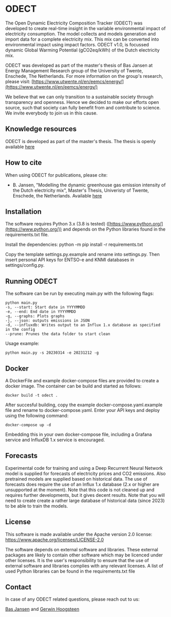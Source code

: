 # ODECT
The Open Dynamic Electricity Composition Tracker (ODECT) was developed to create real-time 
insight in the variable environmental impact of electricity consumption. The model collects and models generation and import data for a complete electricity mix. This mix can be converted into environmental impact using impact factors. ODECT v1.0, is focussed dynamic Global Warming Potential (gCO2eq/kWh) of the Dutch electricity mix.

ODECT was developed as part of the master's thesis of Bas Jansen at 
Energy Management Research group of the University of Twente, Enschede, The Netherlands. 
For more information on the group's research, please visit: 
[https://www.utwente.nl/en/eemcs/energy/](https://www.utwente.nl/en/eemcs/energy/)

We believe that we can only transition to a sustainable society through 
transparency and openness. Hence we decided to make our efforts open source, 
such that society can fully benefit from and contribute to science. 
We invite everybody to join us in this cause.

## Knowledge resources
ODECT is developed as part of the master's thesis. 
The thesis is openly available [here](https://essay.utwente.nl/96154/)

## How to cite
When using ODECT for publications, please cite:
-   B. Jansen, "Modelling the dynamic greenhouse gas emission intensity of the Dutch electricity mix", Master's Thesis, Univeristy of Twente, Enschede, the Netherlands. Available [here](https://essay.utwente.nl/96154/)

## Installation

The software requires Python 3.x (3.8 is tested)
([https://www.python.org/](https://www.python.org/)) and depends on the Python libraries 
found in the requirements.txt file.

Install the dependencies: python -m pip install -r requirements.txt

Copy the template settings.py.example and rename into settings.py. Then insert personal API keys for ENTSO-e and KNMI databases in settings/config.py.

## Running ODECT

The software can be run by executing main.py with the following flags:

```
python main.py
-s, --start: Start date in YYYYMMDD
-e, --end: End date in YYYYMMDD
-g, --graphs: Plots graphs
-j, --json: outputs emissions in JSON
-d, --influxdb: Writes output to an Influx 1.x database as specified in the config
--prune: Prunes the data folder to start clean
```

Usage example:
```
python main.py -s 20230314 -e 20231212 -g
```


## Docker

A DockerFile and example docker-compose files are provided to create a docker image. The container can be build and started as follows:
```
docker build -t odect .
```

After succesful building, copy the example docker-compose.yaml.example file and rename to docker-compose.yaml. Enter your API keys and deploy using the following command:

```
docker-compose up -d 
```
Embedding this in your own docker-compose file, including a Grafana service and InfluxDB 1.x service is encouraged.


## Forecasts

Experimental code for training and using a Deep Recurrent Neural Network model is supplied for forecasts of electricity prices and CO2 emissions. Also pretrained models are supplied based on historical data. 
The use of forecasts does require the use of an Influx 1.x database (2.x or higher are unsupported at the moment). Note that this code is not cleaned up and requires further developments, but it gives decent results.
Note that you will need to create create a rather large database of historical data (since 2023) to be able to train the models. 

## License

This software is made available under the Apache version 2.0 license: https://www.apache.org/licenses/LICENSE-2.0

The software depends on external software and libraries. 
These external packages are likely to contain other software 
which may be licenced under other licenses. 
It is the user's responsibility to ensure that the use of external software and libraries complies with any relevant licenses. A list of used Python libraries can be found in the requirements.txt file

## Contact
In case of any ODECT related questions, please reach out to us:

[Bas Jansen](https://www.linkedin.com/in/b-j-jansen/) and [Gerwin Hoogsteen](https://people.utwente.nl/g.hoogsteen)
